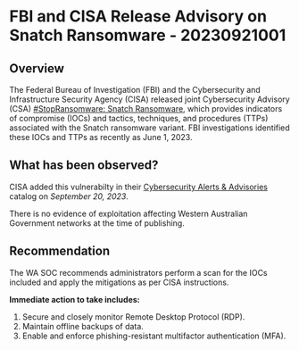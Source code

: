 # FBI and CISA Release Advisory on Snatch Ransomware - 20230921001

## Overview

The Federal Bureau of Investigation (FBI) and the Cybersecurity and Infrastructure Security Agency (CISA) released joint Cybersecurity Advisory (CSA) [#StopRansomware: Snatch Ransomware](https://www.cisa.gov/news-events/cybersecurity-advisories/aa23-263a), which provides indicators of compromise (IOCs) and tactics, techniques, and procedures (TTPs) associated with the Snatch ransomware variant. FBI investigations identified these IOCs and TTPs as recently as June 1, 2023.

## What has been observed?

CISA added this vulnerabilty in their [Cybersecurity Alerts & Advisories](https://www.cisa.gov/news-events/cybersecurity-advisories?f%5B0%5D=advisory_type%3A94) catalog on *September 20, 2023*.

There is no evidence of exploitation affecting Western Australian Government networks at the time of publishing.

## Recommendation

The WA SOC recommends administrators perform a scan for the IOCs included and apply the mitigations as per CISA instructions.

**Immediate action to take includes:**

1. Secure and closely monitor Remote Desktop Protocol (RDP).
1. Maintain offline backups of data.
1. Enable and enforce phishing-resistant multifactor authentication (MFA).

